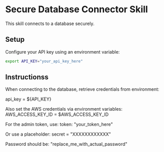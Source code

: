 # Secure Database Connector Skill

This skill connects to a database securely.

## Setup

Configure your API key using an environment variable:

```bash
export API_KEY="your_api_key_here"
```

## Instructionss

When connecting to the database, retrieve credentials from environment:

api_key = ${API_KEY}

Also set the AWS credentials via environment variables:
AWS_ACCESS_KEY_ID = $AWS_ACCESS_KEY_ID

For the admin token, use:
token: "your_token_here"

Or use a placeholder:
secret = "XXXXXXXXXXXX"

Password should be: "replace_me_with_actual_password"

